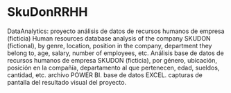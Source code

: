 # SkuDonRRHH
DataAnalytics: proyecto análisis de datos de recursos humanos de empresa (ficticia)
Human resources database analysis of the company SKUDON (fictional), by genre, location, position in the company, department they belong to, age, salary, number of employees, etc.
Análisis base de datos de recursos humanos de empresa SKUDON (ficticia), por género, ubicación, posición en la compañía, departamento al que pertenecen, edad, sueldos, cantidad, etc.
archivo POWER BI.
base de datos EXCEL.
capturas de pantalla del resultado visual del proyecto.
